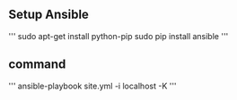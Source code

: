 ## Setup Ansible

'''
   sudo apt-get install python-pip
   sudo pip install ansible
'''

## command

'''
   ansible-playbook site.yml -i localhost -K
'''

